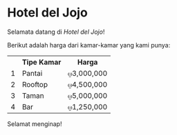# Hotel del Jojo
Selamata datang di <i>Hotel del Jojo</i>!

Berikut adalah harga dari kamar-kamar yang kami punya:

<table>
    <tr>
        <th></th>
        <th>Tipe Kamar</th>
        <th>Harga</th>
    </tr>
    <tr>
        <td>1</td>
        <td>Pantai</td>
        <td>⍹3,000,000</td>
    </tr>
    <tr>
        <td>2</td>
        <td>Rooftop</td>
        <td>⍹4,500,000</td>
    </tr>
    <tr>
        <td>3</td>
        <td>Taman</td>
        <td>⍹5,000,000</td>
    </tr>
    <tr>
        <td>4</td>
        <td>Bar</td>
        <td>⍹1,250,000</td>
    </tr>
</table>
Selamat menginap!